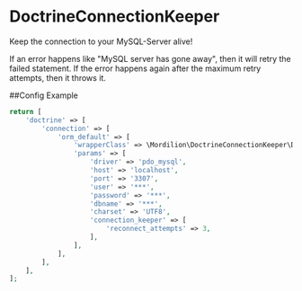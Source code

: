# DoctrineConnectionKeeper
Keep the connection to your MySQL-Server alive!

If an error happens like "MySQL server has gone away", then it will retry the failed statement. If the error happens again after the maximum retry attempts, then it throws it.

##Config Example
```php
return [
    'doctrine' => [
        'connection' => [
            'orm_default' => [
                'wrapperClass' => \Mordilion\DoctrineConnectionKeeper\Doctrine\DBAL\Connection::class,
                'params' => [
                    'driver' => 'pdo_mysql',
                    'host' => 'localhost',
                    'port' => '3307',
                    'user' => '***',
                    'password' => '***',
                    'dbname' => '***',
                    'charset' => 'UTF8',
                    'connection_keeper' => [
                        'reconnect_attempts' => 3,                    
                    ],
                ],
            ],
        ],
    ],
];
```
